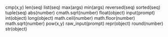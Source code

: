 cmp(x,y)
len(seq)
list(seq)
max(args)
min(args)
reversed(seq)
sorted(seq)
tuple(seq)
abs(number)
cmath.sqrt(number)
float(object)
input(prompt)
int(object)
long(object)
math.ceil(number)
math.floor(number)
math.sqrt(number)
pow(x,y)
raw_input(prompt)
repr(object)
round(number)
str(object)
